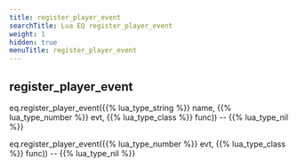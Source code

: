 ```yaml
---
title: register_player_event
searchTitle: Lua EQ register_player_event
weight: 1
hidden: true
menuTitle: register_player_event
---
```

## register_player_event

eq.register_player_event({{% lua_type_string %}} name, {{% lua_type_number %}} evt, {{% lua_type_class %}} func)) -- {{% lua_type_nil %}}

eq.register_player_event({{% lua_type_number %}} evt, {{% lua_type_class %}} func)) -- {{% lua_type_nil %}}